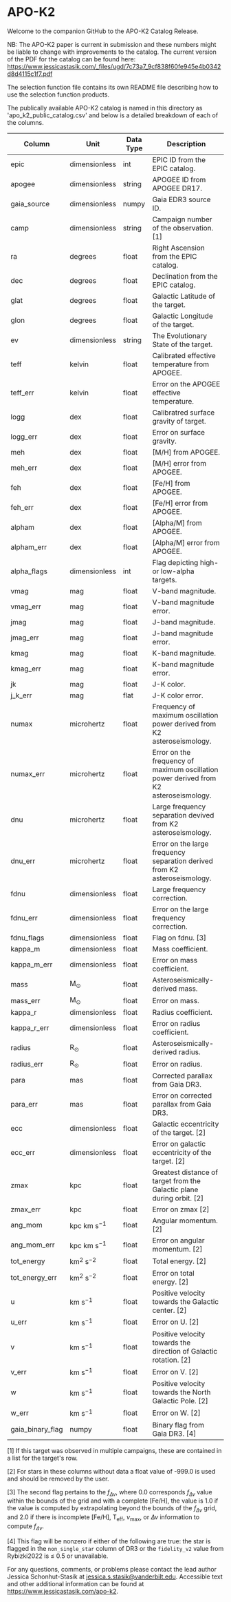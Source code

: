 # APO-K2
Welcome to the companion GitHub to the APO-K2 Catalog Release. 

NB: The APO-K2 paper is current in submission and these numbers might be liable to change with improvements to the catalog. The current version of the PDF for the catalog can be found here: 
https://www.jessicastasik.com/_files/ugd/7c73a7_9cf838f60fe945e4b0342d8d4115c1f7.pdf

The selection function file contains its own README file describing how to use the selection function products. 

The publically available APO-K2 catalog is named in this directory as 'apo_k2_public_catalog.csv' and below is a detailed breakdown of each of the columns. 

| Column | Unit | Data Type | Description | 
|--------|------|-----------|-------------| 
| epic   | dimensionless | int | EPIC ID from the EPIC catalog. | 
| apogee | dimensionless | string | APOGEE ID from APOGEE DR17. | 
| gaia_source   | dimensionless | numpy | Gaia EDR3 source ID. | 
| camp   | dimensionless | string | Campaign number of the observation.[1] |
| ra     | degrees | float | Right Ascension from the EPIC catalog. | 
| dec    | degrees | float | Declination from the EPIC catalog. | 
| glat   | degrees | float | Galactic Latitude of the target. |
| glon   | degrees | float | Galactic Longitude of the target. | 
| ev     | dimensionless | string | The Evolutionary State of the target. | 
| teff   | kelvin | float | Calibrated effective temperature from APOGEE. | 
| teff_err | kelvin | float | Error on the APOGEE effective temperature. | 
| logg | dex | float | Calibratred surface gravity of target. | 
| logg_err | dex | float | Error on surface gravity. | 
| meh | dex | float | [M/H] from APOGEE. | 
| meh_err | dex | float | [M/H] error from APOGEE.| 
| feh | dex | float | [Fe/H] from APOGEE. |
| feh_err | dex | float | [Fe/H] error from APOGEE. | 
| alpham | dex | float | [Alpha/M] from APOGEE. | 
| alpham_err | dex | float | [Alpha/M] error from APOGEE.|
| alpha_flags | dimensionless | int | Flag depicting high- or low-alpha targets. | 
| vmag | mag | float | V-band magnitude. | 
| vmag_err | mag | float | V-band magnitude error. | 
| jmag | mag | float | J-band magnitude. | 
| jmag_err | mag | float | J-band magnitude error. | 
| kmag | mag | float | K-band magnitude. |
| kmag_err | mag | float | K-band magnitude error. | 
| jk | mag | float | J-K color. | 
| j_k_err | mag | flat | J-K color error. |  
| numax | microhertz | float | Frequency of maximum oscillation power derived from K2 asteroseismology. | 
| numax_err | microhertz | float | Error on the frequency of maximum oscillation power derived from K2 asteroseismology. | 
| dnu | microhertz | float | Large frequency separation devived from K2 asteroseismology. | 
| dnu_err | microhertz | float | Error on the large frequency separation derived from K2 asteroseismology. | 
| fdnu | dimensionless | float | Large frequency correction. |
| fdnu_err | dimensionless | float | Error on the large frequency correction. | 
| fdnu_flags | dimensionless | float | Flag on fdnu. [3]| 
| kappa_m | dimensionless | float | Mass coefficient. | 
| kappa_m_err | dimensionless | float | Error on mass coefficient. | 
| mass | M$`{_\odot}`$ | float | Asteroseismically-derived mass. | 
| mass_err | M$`{_\odot}`$ | float | Error on mass. | 
| kappa_r | dimensionless | float | Radius coefficient. | 
| kappa_r_err | dimensionless | float | Error on radius coefficient. | 
| radius | R$`{_\odot}`$ | float | Asteroseismically-derived radius. | 
| radius_err | R$`{_\odot}`$ | float | Error on radius. | 
| para | mas | float | Corrected parallax from Gaia DR3. | 
| para_err | mas | float | Error on corrected parallax from Gaia DR3. | 
| ecc | dimensionless | float | Galactic eccentricity of the target. [2]| 
| ecc_err | dimensionless | float | Error on galactic eccentricity of the target. [2]| 
| zmax | kpc | float | Greatest distance of target from the Galactic plane during orbit. [2]| 
| zmax_err | kpc | float | Error on zmax [2]| 
| ang_mom | kpc km s$`^{-1}`$ | float | Angular momentum. [2]| 
| ang_mom_err | kpc km s$`^{-1}`$ | float | Error on angular momentum. [2]| 
| tot_energy | km$`^2`$ s$`^{-2}`$ | float | Total energy. [2]| 
| tot_energy_err | km$`^2`$ s$`^{-2}`$ | float | Error on total energy. [2]| 
| u    | km s$`^{-1}`$ | float | Positive velocity towards the Galactic center. [2]| 
| u_err | km s$`^{-1}`$ | float | Error on U. [2]| 
| v    | km s$`^{-1}`$ | float | Positive velocity towards the direction of Galactic rotation. [2]| 
| v_err | km s$`^{-1}`$ | float | Error on V. [2]| 
| w    | km s$`^{-1}`$ | float | Positive velocity towards the North Galactic Pole. [2]| 
| w_err | km s$`^{-1}`$ | float | Error on W. [2]| 
| gaia_binary_flag | numpy | float | Binary flag from Gaia DR3. [4]| 

[1] If this target was observed in multiple campaigns, these are contained in a list for the target's row.

[2] For stars in these columns without data a float value of -999.0 is used and should be removed by the user. 

[3] The second flag pertains to the $`f_{\Delta\nu}`$, where 0.0 corresponds $`f_{\Delta\nu}`$ value within the bounds of the grid and with a complete [Fe/H], the value is 1.0 if the value is computed by extrapolating beyond the bounds of the $`f_{\Delta\nu}`$ grid, and 2.0 if there is incomplete [Fe/H], T$`_{\mathrm{eff}}`$, $`\nu_{\mathrm{max}}`$, or $`\Delta\nu`$ information to compute $`f_{\Delta\nu}`$.

[4] This flag will be nonzero if either of the following are true: the star is flagged in the $`\texttt{non\_single\_star}`$ column of DR3 or the $`\texttt{fidelity\_v2}`$ value from Rybizki2022 is $`\leq`$ 0.5 or unavailable.

For any questions, comments, or problems please contact the lead author Jessica Schonhut-Stasik at jessica.s.stasik@vanderbilt.edu.
Accessible text and other additional information can be found at https://www.jessicastasik.com/apo-k2.
